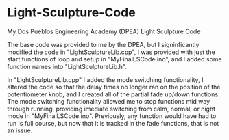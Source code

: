 # Light-Sculpture-Code
My Dos Pueblos Engineering Academy (DPEA) Light Sculpture Code

The base code was provided to me by the DPEA, but I signinficantly modified the code in "LightSculptureLib.cpp", I was provided with just the start functions of loop and setup in "MyFinalLSCode.ino", and I added some function names into "LightSculptureLib.h".

In "LightSculptureLib.cpp" I added the mode switching functionality, I altered the code so that the delay times no longer ran on the position of the potentiometer knob, and I created all of the partial fade up/down functions. The mode switching functionality allowed me to stop functions mid way through running, providing imediate switching from calm, normal, or night mode in "MyFinalLSCode.ino". Previously, any function would have had to run is full course, but now that it is tracked in the fade functions, that is not an issue.
